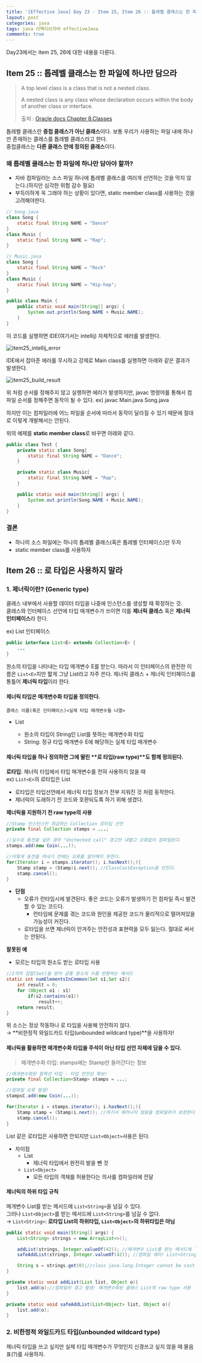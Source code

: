 ```yaml
---
title: '[Effective Java] Day 23 - Item 25, Item 26 :: 톱레벨 클래스는 한 파일에 하나만 담으라, 로 타입은 사용하지 말라'
layout: post
categories: java
tags: java 이펙티브자바 effectiveJava
comments: true
---
```


Day23에서는 item 25, 26에 대한 내용을 다룬다.

## Item 25 :: 톱레벨 클래스는 한 파일에 하나만 담으라
>A top level class is a class that is not a nested class.
>
>A nested class is any class whose declaration occurs within the body of another class or interface.
>
>출처 : [Oracle docs Chapter 8.Classes ](https://docs.oracle.com/javase/specs/jls/se8/html/jls-8.html)

톱레벨 클래스란 **중첩 클래스가 아닌 클래스**이다. 보통 우리가 사용하는 파일 내에 하나만 존재하는 클래스를 톱레벨 클래스라고 한다.  
중첩클래스는 **다른 클래스 안에 정의된 클래스**이다.

### 왜 톱레벨 클래스는 한 파일에 하나만 담아야 할까?
- 자바 컴파일러는 소스 파일 하나에 톱레벨 클래스를 여러개 선언하는 것을 막지 않는다.(하지만 심각한 위험 감수 필요)
- 부득이하게 꼭 그래야 하는 상황이 있다면, static member class를 사용하는 것을 고려해야한다.

```java
// Song.java
class Song {
    static final String NAME = "Dance"
}
class Music {
    static final String NAME = "Rap";
}

// Music.java
class Song {
    static final String NAME = "Rock"
}
class Music {
    static final String NAME = "Hip-hop";
}
```
```java
public class Main {
    public static void main(String[] args) {
        System.out.println(Song.NAME + Music.NAME);
    }
}
```

이 코드를 실행하면 IDE(여기서는 intellij) 자체적으로 에러를 발생한다.

![item25_intellij_error](/assets\img/item25_intellij_error.PNG)

IDE에서 잡아준 에러를 무시하고 강제로 Main class를 실행하면 아래와 같은 결과가 발생한다.

![item25_build_result](/assets\img/item25_build_result.PNG)

위 처럼 순서를 정해주지 않고 실행하면 에러가 발생하지만, javac 명령어를 통해서 컴파일 순서를 정해주면 동작이 될 수 있다. ex) javac Main.java Song.java

하지만 이는 컴파일러에 어느 파일을 순서에 따라서 동작이 달라질 수 있기 때문에 절대로 이렇게 개발해서는 안된다.

위의 예제를 **static member class**로 바꾸면 아래와 같다.

```java
public class Test {
    private static class Song{
        static final String NAME = "Dance";
    }

    private static class Music{
        static final String NAME = "Rap";
    }

    public static void main(String[] args) {
        System.out.println(Song.NAME + Music.NAME);
    }
}
```

### 결론
- 하나의 소스 파일에는 하나의 톱레벨 클래스(혹은 톱레벨 인터페이스)만 두자
- static member class를 사용하자


## Item 26 :: 로 타입은 사용하지 말라
### 1. 제너릭이란? (Generic type)
클래스 내부에서 사용할 데이터 타입을 나중에 인스턴스를 생성할 때 확정하는 것.  
클래스와 인터페이스 선언에 타입 매개변수가 쓰이면 이를 **제너릭 클래스** 혹은 **제너릭 인터페이스**라 한다.
  
ex) List 인터페이스
```java
public interface List<E> extends Collection<E> {
    ...
}    
```
원소의 타입을 나타내는 타입 매개변수 E를 받는다. 따라서 이 인터페이스의 완전한 이름은 `List<E>`지만 짧게 그냥 List라고 자주 쓴다.
제너릭 클래스 + 제너릭 인터페이스를 통틀어 **제너릭 타입**이라 한다.  

#### 제너릭 타입은 **매개변수화 타입**을 정의한다.  
`클래스 이름(혹은 인터페이스)<실제 타입 매개변수들 나열>`
- List<String>
  - 원소의 타입이 String인 List를 뜻하는 매개변수화 타입
  - String: 정규 타입 매개변수 E에 해당하는 실제 타입 매개변수

#### 제너릭 타입을 하나 정의하면 그에 딸린 **로 타입(raw type)**도 함께 정의된다.
**로타입**: 제너릭 타입에서 타입 매개변수를 전혀 사용하지 않을 때  
ex) `List<E>`의 로타입은 List

- 로타입은 타입선언에서 제너릭 타입 정보가 전부 지워진 것 처럼 동작한다.
- 제너릭이 도래하기 전 코드와 호환되도록 하기 위해 생겼다.

**제너릭을 지원하기 전 raw type의 사용**
```java
//Stamp 인스턴스만 취급하는 Collection 로타입 선언
private final Collection stamps = ...;

//실수로 동전을 넣은 경우 "Unchecked call" 경고만 내뱉고 오류없이 컴파일된다.
stamps.add(new Coin(...));

//이렇게 동전을 꺼내기 전에는 오류를 알아채지 못한다.
for(Iterator i = stamps.iterator(); i.hasNext();){
    Stamp stamp = (Stamp)i.next(); //ClassCastException을 던진다.
    stamp.cancel();
}
```
- **단점**
  - 오류가 런타임시에 발견된다. 좋은 코드는 오류가 발생하기 전 컴파일 즉시 발견할 수 있는 코드다.
    - 런타임에 문제를 겪는 코드와 원인을 제공한 코드가 물리적으로 떨어져있을 가능성이 커진다.
  - 로타입을 쓰면 제너릭이 안겨주는 안전성과 표현력을 모두 잃는다. 절대로 써서는 안된다.

**잘못된 예**  
- 모르는 타입의 원소도 받는 로타입 사용  
```java
//2개의 집합(Set)을 받아 공통 원소의 수를 반환하는 메서드
static int numElementsInCommon(Set s1,Set s2){
    int result = 0;
    for (Object o1 : s1)
        if(s2.contains(o1))
            result++;
    return result;
}
```
위 소스는 정상 작동하나 로 타입을 사용해 안전하지 않다.  
→ **비한정적 와일드카드 타입(unbounded wildcard type)**을 사용하자!

#### 제너릭을 활용하면 매개변수화 타입을 주석이 아닌 타입 선언 자체에 담을 수 있다.
> 매개변수화 타입: stamps에는 Stamp만 들어간다는 정보  

```java
//매개변수화된 컬렉션 타입 - 타입 안전성 확보!
private final Collection<Stamp> stamps = ...;

//컴파일 오류 발생!
stampsC.add(new Coin(...));

for(Iterator i = stamps.iterator(); i.hasNext();){
    Stamp stamp = (Stamp)i.next(); //여기서 에러나지 않음을 컴파일러가 보장한다.
    stamp.cancel();
}
```

List 같은 로타입은 사용하면 안되지만 `List<Object>`사용은 된다.  
- 차이점
  - List
    - 제너릭 타입에서 완전히 발을 뺀 것
  - `List<Object>`
    - 모든 타입의 객체를 허용한다는 의사를 컴파일러에 전달

#### 제너릭의 하위 타입 규칙
매개변수 List를 받는 메서드에 `List<String>`을 넘길 수 있다.  
그러나 `List<Object>`를 받는 메서드에 `List<String>`를 넘길 수 없다.   
→ `List<String>`: **로타입 List의 하위타입, `List<Object>`의 하위타입은 아님**
```java
public static void main(String[] args) {
    List<String> strings = new ArrayList<>();

    addList(strings, Integer.valueOf(42)); //매개변수 List를 받는 메서드에 `List<String>`을 넘길 수 있다.
    safeAddList(strings, Integer.valueOf(42)); //컴파일 에러! List<String>은 List<Object>의 하위타입이 아니다.

    String s = strings.get(0);//class java.lang.Integer cannot be cast to class java.lang.String
}

private static void addList(List list, Object o){
    list.add(o);//컴파일러 경고 발생: 매개변수화된 클래스 List의 raw type 사용
}

private static void safeAddList(List<Object> list, Object o){
    list.add(o);
}
```

### 2. 비한정적 와일드카드 타입(unbounded wildcard type)
제너릭 타입을 쓰고 싶지만 실제 타입 매개변수가 무엇인지 신경쓰고 싶지 않을 때 물음표(?)를 사용하자.